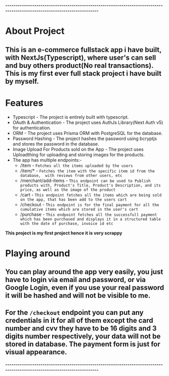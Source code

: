 **-------------------------------------------------------------------------------------------------------------------------**
# About Project
## This is an e-commerce fullstack app i have built, with NextJs(Typescript), where user's can sell and buy others product(No real transactions). This is my first ever full stack project i have built by myself.

# Features
- Typescript - The project is entirely built with typescript.
- OAuth & Authentication - The project uses AuthJs Library(Next Auth v5) for authentication.
- ORM - The project uses Prisma ORM with PostgreSQL for the database.
- Password Hashing - The project hashes the password using bcryptjs and stores the password in the database.
- Image Upload For Products sold on the App - The project uses Uploadthing for uploading and storing images for the products.
- The app has multiple endpoints:-
  - /item - ``Fetches all the items uploaded by the users``
  - /item/* - ``Fetches the item with the specific item id from the database,  with reviews from other users, etc``
  - /merchant/add-items - ``This endpoint can be used to Publish products with, Product's Title, Product's Description, and its price, as well as the image of the product``
  - /cart - ``This endpoint fetches all the items which are being sold on the app, that has been add to the users cart``
  - /checkout - ``This endpoint is for the final payment for all the cumulative items which are stored in the user's cart``
  - /purchase - ``This endpoint fetches all the successfull payment which has been purchased and displays it in a structured table with the date of purchase, invoice id etc``

  
**This project is my first project hence it is very scrappy**
# Playing around
## You can play around the app very easily, you just have to login via email and password, or via Google Login, even if you use your real password it will be hashed and will not be visible to me.
## For the ``/checkout`` endpoint you can put any credentials in it for all of them except the card number and cvv they have to be 16 digits and 3 digits number respectively, your data will not be stored in database. The payment form is just for visual appearance.
**-------------------------------------------------------------------------------------------------------------------------**
